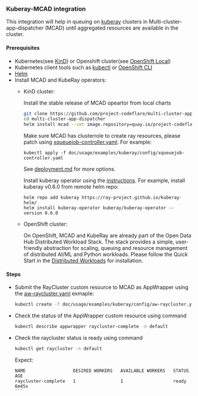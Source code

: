 ### Kuberay-MCAD integration

This integration will help in queuing on [kuberay](https://github.com/ray-project/kuberay) clusters in Multi-cluster-app-dispatcher (MCAD) until aggregated resources are available in the cluster.

#### Prerequisites

- Kubernetes(see [KinD](https://kind.sigs.k8s.io/)) or Openshift cluster(see [OpenShift Local](https://developers.redhat.com/products/openshift-local/overview))
- Kubernetes client tools such as [kubectl](https://kubernetes.io/docs/tasks/tools/) or [OpenShift CLI](https://docs.openshift.com/container-platform/4.13/cli_reference/openshift_cli/getting-started-cli.html)
- [Helm](https://helm.sh/docs/intro/install/)
- Install MCAD and KubeRay operators:
    - KinD cluster:

        Install the stable release of MCAD opeartor from local charts
        ```bash
        git clone https://github.com/project-codeflare/multi-cluster-app-dispatcher
        cd multi-cluster-app-dispatcher
        helm install mcad --set image.repository=quay.io/project-codeflare/mcad-controller --set image.tag=stable deployment/mcad-controller
        ```

        Make sure MCAD has clusterrole to create ray resources, please patch using [xqueuejob-controller.yaml](doc/usage/examples/kuberay/config/xqueuejob-controller.yaml). For example:
        ```
        kubectl apply -f doc/usage/examples/kuberay/config/xqueuejob-controller.yaml
        ```

        See [deployment.md](../../../../doc/deploy/deployment.md) for more options.

        Install kuberay operator using the [instructions](https://github.com/ray-project/kuberay#quick-start). For example, install kuberay v0.6.0 from remote helm repo:
        ```
        helm repo add kuberay https://ray-project.github.io/kuberay-helm/
        helm install kuberay-operator kuberay/kuberay-operator --version 0.6.0
        ```

    - OpenShift cluster:

        On OpenShift,  MCAD and KubeRay are already part of the Open Data Hub Distributed Workload Stack. The stack provides a simple, user-friendly abstraction for scaling, queuing and resource management of distributed AI/ML and Python workloads. Please follow the Quick Start in the [Distributed Workloads](https://github.com/opendatahub-io/distributed-workloads) for installation.


#### Steps


- Submit the RayCluster custom resource to MCAD as AppWrapper using the [aw-raycluster.yaml](doc/usage/examples/kuberay/config/aw-raycluster.yaml) exmaple:
    ```bash
    kubectl create -f doc/usage/examples/kuberay/config/aw-raycluster.yaml
    ```
- Check the status of the AppWrapper custom resource using command
    ```bash
    kubectl describe appwrapper raycluster-complete -n default
    ```
- Check the raycluster status is ready using command
    ```bash
    kubectl get raycluster -n default
    ```
    Expect:
    ``````
    NAME                  DESIRED WORKERS   AVAILABLE WORKERS   STATUS   AGE
    raycluster-complete   1                 1                   ready    6m45s
    ```
